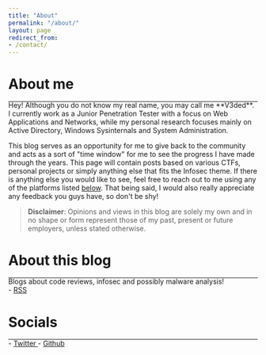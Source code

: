 ```yaml
---
title: "About"
permalink: "/about/"
layout: page
redirect_from:
- /contact/
---
```


# About me
<hr style="margin: -0.1em 0 !important;">
Hey! Although you do not know my real name, you may call me **V3ded**. I currently work as a Junior Penetration Tester with a focus on Web Applications and Networks, while my personal research focuses mainly on Active Directory, Windows Sysinternals and System Administration. 

This blog serves as an opportunity for me to give back to the community and acts as a sort of "time window" for me to see the progress I have made through the years. This page will contain posts based on various CTFs, personal projects or simply anything else that fits the Infosec theme. If there is anything else you would like to see, feel free to reach out to me using any of the platforms listed [below](#socials). That being said, I would also really appreciate any feedback you guys have, so don't be shy!

> **Disclaimer**: Opinions and views in this blog are solely my own and in no shape or form represent those of my past, present or future employers, unless stated otherwise.

# About this blog
<hr style="margin: -0.1em 0 !important;">
Blogs about code reviews, infosec and possibly malware analysis!
<br>
- <a href="/feed.xml" target="_blank"><i class="fa fa-rss" aria-hidden="true"></i> RSS </a>

# Socials
<hr style="margin: -0.1em 0 !important;">
- <a href="https://twitter.com/v3ded" target="_blank"><i class="fa fa-twitter" aria-hidden="true"></i> Twitter </a>
- <a href="https://github.com/V3ded" target="_blank"><i class="fa fa-github" aria-hidden="true"></i> Github </a>